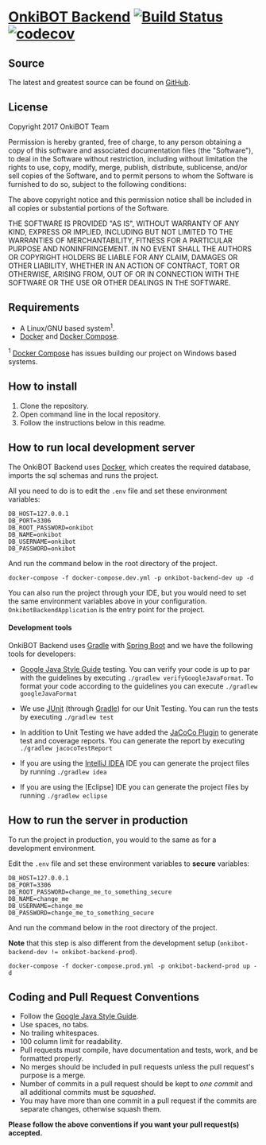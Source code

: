 [OnkiBOT Backend][Website] [![Build Status](https://ci.onkibot.com/api/badges/onkibot/onkibot-backend/status.svg)](https://ci.onkibot.com/onkibot/onkibot-backend) [![codecov](https://codecov.io/gh/onkibot/onkibot-backend/branch/master/graph/badge.svg)](https://codecov.io/gh/onkibot/onkibot-backend)
===================================
Source
------
The latest and greatest source can be found on [GitHub].  

License
-------
Copyright 2017 OnkiBOT Team

Permission is hereby granted, free of charge, to any person obtaining a copy of this software and associated documentation files (the "Software"), to deal in the Software without restriction, including without limitation the rights to use, copy, modify, merge, publish, distribute, sublicense, and/or sell copies of the Software, and to permit persons to whom the Software is furnished to do so, subject to the following conditions:

The above copyright notice and this permission notice shall be included in all copies or substantial portions of the Software.

THE SOFTWARE IS PROVIDED "AS IS", WITHOUT WARRANTY OF ANY KIND, EXPRESS OR IMPLIED, INCLUDING BUT NOT LIMITED TO THE WARRANTIES OF MERCHANTABILITY, FITNESS FOR A PARTICULAR PURPOSE AND NONINFRINGEMENT. IN NO EVENT SHALL THE AUTHORS OR COPYRIGHT HOLDERS BE LIABLE FOR ANY CLAIM, DAMAGES OR OTHER LIABILITY, WHETHER IN AN ACTION OF CONTRACT, TORT OR OTHERWISE, ARISING FROM, OUT OF OR IN CONNECTION WITH THE SOFTWARE OR THE USE OR OTHER DEALINGS IN THE SOFTWARE.


Requirements
---------
* A Linux/GNU based system<sup>1</sup>.
* [Docker] and [Docker Compose].

<sup>1</sup> [Docker Compose] has issues building our project on Windows based systems.

How to install
---------
1. Clone the repository.
2. Open command line in the local repository.
3. Follow the instructions below in this readme.

How to run local development server
---------
The OnkiBOT Backend uses [Docker], which creates the required database, imports the sql schemas and runs the project.

All you need to do is to edit the `.env` file and set these environment variables:
```
DB_HOST=127.0.0.1
DB_PORT=3306
DB_ROOT_PASSWORD=onkibot
DB_NAME=onkibot
DB_USERNAME=onkibot
DB_PASSWORD=onkibot
```
And run the command below in the root directory of the project.
```
docker-compose -f docker-compose.dev.yml -p onkibot-backend-dev up -d
```
You can also run the project through your IDE, but you would need to set the same environment variables above in your configuration.
`OnkibotBackendApplication` is the entry point for the project.

#### Development tools ####
OnkiBOT Backend uses [Gradle] with [Spring Boot] and we have the following tools for developers:

* [Google Java Style Guide] testing. 
You can verify your code is up to par with the guidelines by executing `./gradlew verifyGoogleJavaFormat`. 
To format your code according to the guidelines you can execute `./gradlew googleJavaFormat`

* We use [JUnit] (through [Gradle]) for our Unit Testing. You can run the tests by executing `./gradlew test`

* In addition to Unit Testing we have added the [JaCoCo Plugin] to generate test and coverage reports. 
You can generate the report by executing `./gradlew jacocoTestReport`

* If you are using the [IntelliJ IDEA] IDE you can generate the project files by running `./gradlew idea`

* If you are using the [Eclipse] IDE you can generate the project files by running `./gradlew eclipse`

How to run the server in production
---------
To run the project in production, you would to the same as for a development environment.

Edit the `.env` file and set these environment variables to **secure** variables:
```
DB_HOST=127.0.0.1
DB_PORT=3306
DB_ROOT_PASSWORD=change_me_to_something_secure
DB_NAME=change_me
DB_USERNAME=change_me
DB_PASSWORD=change_me_to_something_secure
```
And run the command below in the root directory of the project.

**Note** that this step is also different from the development setup (`onkibot-backend-dev != onkibot-backend-prod`).
```
docker-compose -f docker-compose.prod.yml -p onkibot-backend-prod up -d
```

Coding and Pull Request Conventions
-----------------------------------
* Follow the [Google Java Style Guide].
* Use spaces, no tabs.
* No trailing whitespaces.
* 100 column limit for readability.
* Pull requests must compile, have documentation and tests, work, and be formatted properly.
* No merges should be included in pull requests unless the pull request's purpose is a merge.
* Number of commits in a pull request should be kept to *one commit* and all additional commits must be *squashed*.
* You may have more than one commit in a pull request if the commits are separate changes, otherwise squash them.

**Please follow the above conventions if you want your pull request(s) accepted.**

[License]: https://opensource.org/licenses/MIT
[Website]: http://www.onkibot.com
[GitHub]: https://github.com/onkibot/onkibot-backend
[Google Java Style Guide]: https://google.github.io/styleguide/javaguide.html
[Docker]: https://www.docker.com/what-docker
[Docker Compose]: https://docs.docker.com/compose/overview/
[Gradle]: https://gradle.org/
[Spring Boot]: https://projects.spring.io/spring-boot/
[JUnit]: http://junit.org/
[JaCoCo Plugin]: https://docs.gradle.org/current/userguide/jacoco_plugin.html
[IntelliJ IDEA]: https://www.jetbrains.com/idea/